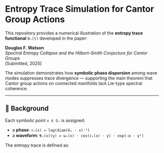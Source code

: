 # Entropy Trace Simulation for Cantor Group Actions

This repository provides a numerical illustration of the **entropy trace functional** `Θₙ(t)` developed in the paper:

**Douglas F. Watson**  
*Spectral Entropy Collapse and the Hilbert–Smith Conjecture for Cantor Groups*  
[Submitted, 2025]

The simulation demonstrates how **symbolic phase dispersion** among wave modes suppresses trace divergence — supporting the main theorem that Cantor group actions on connected manifolds lack Lie-type spectral coherence.

---

## 📘 Background

Each symbolic point `x ∈ Sₙ` is assigned:

- a **phase**: `ℓₙ(x) = log(diam(Gₙ ⋅ x)⁻¹)`
- a **waveform**: `Ψₙ(x)(γ) = wₙ(x) ⋅ cos(ℓₙ(x) ⋅ γ) ⋅ exp(-α ⋅ γ²)`

The entropy trace is defined as:


